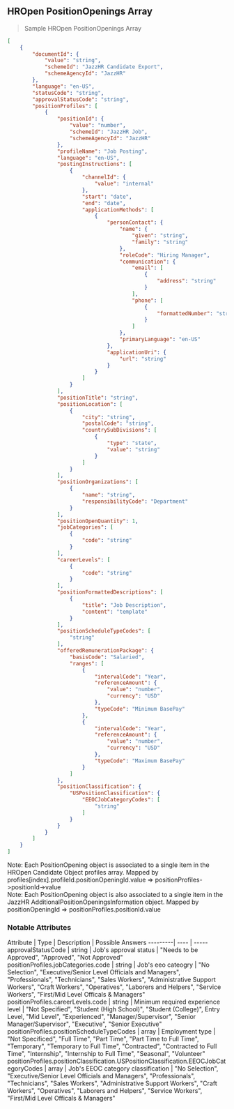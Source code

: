 ## HROpen PositionOpenings Array

> Sample HROpen PositionOpenings Array

```json
[
    {
        "documentId": {
            "value": "string",
            "schemeId": "JazzHR Candidate Export",
            "schemeAgencyId": "JazzHR"
        },
        "language": "en-US",
        "statusCode": "string",
        "approvalStatusCode": "string",
        "positionProfiles": [
            {
                "positionId": {
                    "value": "number",
                    "schemeId": "JazzHR Job",
                    "schemeAgencyId": "JazzHR"
                },
                "profileName": "Job Posting",
                "language": "en-US",
                "postingInstructions": [
                    {
                        "channelId": {
                            "value": "internal"
                        },
                        "start": "date",
                        "end": "date",
                        "applicationMethods": [
                            {
                                "personContact": {
                                    "name": {
                                        "given": "string",
                                        "family": "string"
                                    },
                                    "roleCode": "Hiring Manager",
                                    "communication": {
                                        "email": [
                                            {
                                                "address": "string"
                                            }
                                        ],
                                        "phone": [
                                            {
                                                "formattedNumber": "string"
                                            }
                                        ]
                                    },
                                    "primaryLanguage": "en-US"
                                },
                                "applicationUri": {
                                    "url": "string"
                                }
                            }
                        ]
                    }
                ],
                "positionTitle": "string",
                "positionLocation": [
                    {
                        "city": "string",
                        "postalCode": "string",
                        "countrySubDivisions": [
                            {
                                "type": "state",
                                "value": "string"
                            }
                        ]
                    }
                ],
                "positionOrganizations": [
                    {
                        "name": "string",
                        "responsibilityCode": "Department"
                    }
                ],
                "positionOpenQuantity": 1,
                "jobCategories": [
                    {
                        "code": "string"
                    }
                ],
                "careerLevels": [
                    {
                        "code": "string"
                    }
                ],
                "positionFormattedDescriptions": [
                    {
                        "title": "Job Description",
                        "content": "template"
                    }
                ],
                "positionScheduleTypeCodes": [
                    "string"
                ],
                "offeredRemunerationPackage": {
                    "basisCode": "Salaried",
                    "ranges": [
                        {
                            "intervalCode": "Year",
                            "referenceAmount": {
                                "value": "number",
                                "currency": "USD"
                            },
                            "typeCode": "Minimum BasePay"
                        },
                        {
                            "intervalCode": "Year",
                            "referenceAmount": {
                                "value": "number",
                                "currency": "USD"
                            },
                            "typeCode": "Maximum BasePay"
                        }
                    ]
                },
                "positionClassification": {
                    "USPositionClassification": {
                        "EEOCJobCategoryCodes": [
                            "string"
                        ]
                    }
                }
            }
        ]
    }
]
```

<aside class="notice">
Note: Each PositionOpening object is associated to a single item in the HROpen Candidate Object profiles array. Mapped by profiles[index].profileId.positionOpeningId.value => positionProfiles->positionId->value
</aside>

<aside class="notice">
Note: Each PositionOpening object is also associated to a single item in the JazzHR AdditionalPositionOpeningsInformation object. Mapped by positionOpeningId => positionProfiles.positionId.value
</aside>

### Notable Attributes

Attribute | Type | Description | Possible Answers
---------| ---- | -----
approvalStatusCode | string | Job's approval status | "Needs to be Approved", "Approved", "Not Approved"
positionProfiles.jobCategories.code | string | Job's eeo cateogry | "No Selection", "Executive/Senior Level Officials and Managers", "Professionals", "Technicians", "Sales Workers", "Administrative Support Workers", "Craft Workers", "Operatives", "Laborers and Helpers", "Service Workers", "First/Mid Level Officals & Managers"
positionProfiles.careerLevels.code | string | Minimum required experience level | "Not Specified", "Student (High School)", "Student (College)", Entry Level, "Mid Level", "Experienced", "Manager/Supervisor", "Senior Manager/Supervisor", "Executive", "Senior Executive"
positionProfiles.positionScheduleTypeCodes | array<string> | Employment type | "Not Specificed", "Full Time", "Part Time", "Part Time to Full Time", "Temporary", "Temporary to Full Time", "Contracted", "Contracted to Full Time", "Internship", "Internship to Full Time", "Seasonal", "Volunteer"
positionProfiles.positionClassification.USPositionClassification.EEOCJobCategoryCodes | array<string> | Job's EEOC category classification | "No Selection", "Executive/Senior Level Officials and Managers", "Professionals", "Technicians", "Sales Workers", "Administrative Support Workers", "Craft Workers", "Operatives", "Laborers and Helpers", "Service Workers", "First/Mid Level Officals & Managers"
